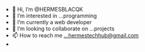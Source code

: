 - 👋 Hi, I’m @HERMESBLACQK
- 👀 I’m interested in ...programming 
- 🌱 I’m currently a web developer 
- 💞️ I’m looking to collaborate on ...projects 
- 📫 How to reach me ...hermestechhub@gmail.com
- 

<!---
HERMESBLACQK/HERMESBLACQK is a ✨ special ✨ repository because its `README.md` (this file) appears on your GitHub profile.
You can click the Preview link to take a look at your changes.
--->
